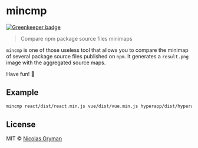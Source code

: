 # mincmp 

[![Greenkeeper badge](https://badges.greenkeeper.io/ngryman/mincmp.svg)](https://greenkeeper.io/)

> Compare npm package source files minimaps

`mincmp` is one of those useless tool that allows you to compare the minimap of several package source files published on `npm`. It generates a `result.png` image with the aggregated source maps.

Have fun! :tada:

## Example

```sh
mincmp react/dist/react.min.js vue/dist/vue.min.js hyperapp/dist/hyperapp.js
```

## License

MIT © [Nicolas Gryman](http://ngryman.sh)